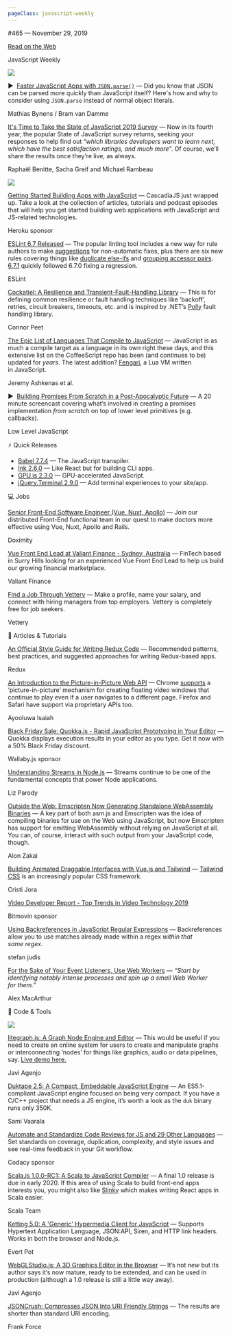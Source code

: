 ```yaml
---
pageClass: javascript-weekly
---
```


<!-- left/right splitbar -->
  

#465 — November 29, 2019

[Read on the Web](https://javascriptweekly.com/link/80680/web)

<!-- masthead -->
 

JavaScript Weekly

 
[![](https://res.cloudinary.com/cpress/image/upload/w_1280,e_sharpen:60/iff67x875kkhihknzr68.jpg)](https://javascriptweekly.com/link/80681/web)
 
 

▶  [Faster JavaScript Apps with `JSON.parse()`](https://javascriptweekly.com/link/80681/web "www.bram.us") — Did you know that JSON can be parsed more quickly than JavaScript itself\? Here's how and why to consider using `JSON.parse` instead of normal object literals.

Mathias Bynens / Bram van Damme

 

[It's Time to Take the State of JavaScript 2019 Survey](https://javascriptweekly.com/link/80682/web "stateofjs.com") — Now in its fourth year, the popular State of JavaScript survey returns, seeking your responses to help find out “_which libraries developers want to learn next, which have the best satisfaction ratings, and much more_”. Of course, we’ll share the results once they’re live, as always.

Raphaël Benitte, Sacha Greif and Michael Rambeau

 
[![](https://copm.s3.amazonaws.com/f3bf7677.png)](https://javascriptweekly.com/link/80683/web)

[Getting Started Building Apps with JavaScript](https://javascriptweekly.com/link/80683/web "2019.cascadiajs.com") — CascadiaJS just wrapped up. Take a look at the collection of articles, tutorials and podcast episodes that will help you get started building web applications with JavaScript and JS-related technologies.

Heroku sponsor

 

[ESLint 6.7 Released](https://javascriptweekly.com/link/80684/web "eslint.org") — The popular linting tool includes a new way for rule authors to make [suggestions](https://javascriptweekly.com/link/80685/web) for non-automatic fixes, plus there are six new rules covering things like [duplicate else-ifs](https://javascriptweekly.com/link/80686/web) and [grouping accessor pairs](https://javascriptweekly.com/link/80687/web). [6.7.1](https://javascriptweekly.com/link/80688/web) quickly followed 6.7.0 fixing a regression.

ESLint

 

[Cockatiel: A Resilience and Transient-Fault-Handling Library](https://javascriptweekly.com/link/80689/web "github.com") — This is for defining common resilience or fault handling techniques like ‘backoff’, retries, circuit breakers, timeouts, etc. and is inspired by .NET’s [Polly](https://javascriptweekly.com/link/80690/web) fault handling library.

Connor Peet

 

[The Epic List of Languages That Compile to JavaScript](https://javascriptweekly.com/link/80691/web "github.com") — JavaScript is as much a compile target as a language in its own right these days, and this extensive list on the CoffeeScript repo has been \(and continues to be\) updated for _years_. The latest addition\? [Fengari](https://javascriptweekly.com/link/80692/web), a Lua VM written in JavaScript.

Jeremy Ashkenas et al.

 

▶  [Building Promises From Scratch in a Post-Apocalyptic Future](https://javascriptweekly.com/link/80693/web "www.youtube.com") — A 20 minute screencast covering what’s involved in creating a promises implementation _from scratch_ on top of lower level primitives \(e.g. callbacks\).

Low Level JavaScript

 
<!-- normal content section -->
 

⚡️ Quick Releases

- [Babel 7.7.4](https://javascriptweekly.com/link/80694/web) — The JavaScript transpiler.
- [Ink 2.6.0](https://javascriptweekly.com/link/80695/web) — Like React but for building CLI apps.
- [GPU.js 2.3.0](https://javascriptweekly.com/link/80696/web) — GPU-accelerated JavaScript.
- [jQuery.Terminal 2.9.0](https://javascriptweekly.com/link/80697/web) — Add terminal experiences to your site/app.

 

💻 Jobs

 

[Senior Front-End Software Engineer \(Vue, Nuxt, Apollo\)](https://javascriptweekly.com/link/80698/web "work.doximity.com") — Join our distributed Front-End functional team in our quest to make doctors more effective using Vue, Nuxt, Apollo and Rails.

Doximity

 

[Vue Front End Lead at Valiant Finance \- Sydney, Australia](https://javascriptweekly.com/link/80699/web "valiant.finance") — FinTech based in Surry Hills looking for an experienced Vue Front End Lead to help us build our growing financial marketplace.

Valiant Finance

 

[Find a Job Through Vettery](https://javascriptweekly.com/link/80700/web "www.vettery.com") — Make a profile, name your salary, and connect with hiring managers from top employers. Vettery is completely free for job seekers.

Vettery

 

📘 Articles \& Tutorials

 

[An Official Style Guide for Writing Redux Code](https://javascriptweekly.com/link/80701/web "redux.js.org") — Recommended patterns, best practices, and suggested approaches for writing Redux-based apps.

Redux

 

[An Introduction to the Picture-in-Picture Web API](https://javascriptweekly.com/link/80702/web "css-tricks.com") — Chrome [supports](https://javascriptweekly.com/link/80703/web) a ‘picture-in-picture’ mechanism for creating floating video windows that continue to play even if a user navigates to a different page. Firefox and Safari have support via proprietary APIs too.

Ayooluwa Isaiah

 

[Black Friday Sale: Quokka.js \- Rapid JavaScript Prototyping in Your Editor](https://javascriptweekly.com/link/80704/web "quokkajs.com") — Quokka displays execution results in your editor as you type. Get it now with a 50\% Black Friday discount.

Wallaby.js sponsor

 

[Understanding Streams in Node.js](https://javascriptweekly.com/link/80705/web "nodesource.com") — Streams continue to be one of the fundamental concepts that power Node applications.

Liz Parody

 

[Outside the Web: Emscripten Now Generating Standalone WebAssembly Binaries](https://javascriptweekly.com/link/80706/web "v8.dev") — A key part of both asm.js and Emscripten was the idea of compiling binaries for use on the Web using JavaScript, but now Emscripten has support for emitting WebAssembly without relying on JavaScript at all. You can, of course, interact with such output from your JavaScript code, though.

Alon Zakai

 

[Building Animated Draggable Interfaces with Vue.js and Tailwind](https://javascriptweekly.com/link/80707/web "www.binarcode.com") — [Tailwind CSS](https://javascriptweekly.com/link/80708/web) is an increasingly popular CSS framework.

Cristi Jora

 

[Video Developer Report \- Top Trends in Video Technology 2019](https://javascriptweekly.com/link/80709/web "go.bitmovin.com")

Bitmovin sponsor

 

[Using Backreferences in JavaScript Regular Expressions](https://javascriptweekly.com/link/80710/web "www.stefanjudis.com") — Backreferences allow you to use matches already made within a regex _within that same regex_.

stefan judis

 

[For the Sake of Your Event Listeners, Use Web Workers](https://javascriptweekly.com/link/80711/web "macarthur.me") — _“Start by identifying notably intense processes and spin up a small Web Worker for them.”_

Alex MacArthur

 

🔧 Code \& Tools

 
[![](https://res.cloudinary.com/cpress/image/upload/w_1280,e_sharpen:60/f82or2ilhikisz5x4jlv.jpg)](https://javascriptweekly.com/link/80712/web)
 
 

[litegraph.js: A Graph Node Engine and Editor](https://javascriptweekly.com/link/80712/web "github.com") — This would be useful if you need to create an online system for users to create and manipulate graphs or interconnecting ‘nodes’ for things like graphics, audio or data pipelines, say. [Live demo here.](https://javascriptweekly.com/link/80713/web)

Javi Agenjo

 

[Duktape 2.5: A Compact, Embeddable JavaScript Engine](https://javascriptweekly.com/link/80714/web "github.com") — An ES5.1-compliant JavaScript engine focused on being very compact. If you have a C/C++ project that needs a JS engine, it’s worth a look as the `duk` binary runs only 350K.

Sami Vaarala

 

[Automate and Standardize Code Reviews for JS and 29 Other Languages](https://javascriptweekly.com/link/80715/web "lp.codacy.com") — Set standards on coverage, duplication, complexity, and style issues and see real-time feedback in your Git workflow.

Codacy sponsor

 

[Scala.js 1.0.0-RC1: A Scala to JavaScript Compiler](https://javascriptweekly.com/link/80716/web "www.scala-js.org") — A final 1.0 release is due in early 2020. If this area of using Scala to build front-end apps interests you, you might also like [Slinky](https://javascriptweekly.com/link/80717/web) which makes writing React apps in Scala easier.

Scala Team

 

[Ketting 5.0: A 'Generic' Hypermedia Client for JavaScript](https://javascriptweekly.com/link/80718/web "github.com") — Supports Hypertext Application Language, JSON:API, Siren, and HTTP link headers. Works in both the browser and Node.js.

Evert Pot

 

[WebGLStudio.js: A 3D Graphics Editor in the Browser](https://javascriptweekly.com/link/80719/web "github.com") — It’s not _new_ but its author says it’s now mature, ready to be extended, and can be used in production \(although a 1.0 release is still a little way away\).

Javi Agenjo

 

[JSONCrush: Compresses JSON Into URI Friendly Strings](https://javascriptweekly.com/link/80720/web "github.com") — The results are shorter than standard URI encoding.

Frank Force
